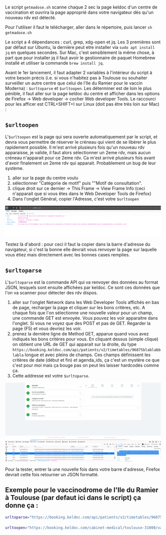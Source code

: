 
Le script `getmadose.sh` scanne chaque 2 sec la page keldoc d'un centre de vaccination et ouvrira la page approprié dans votre navigateur dès qu'un nouveau rdv est détecté.

Pour l'utiliser il faut le télécharger, aller dans le répertoire, puis lancer `sh getmadose.sh`

Le script a 4 dépendances : curl, grep, xdg-open et jq. Les 3 premières sont par défaut sur Ubuntu, la dernière peut etre installer via `sudo apt install jq` en quelques secondes. Sur Mac, c'est sensiblement la même chose, à part que pour installer jq il faut avoir le gestionnaire de paquet Homebrew installé et utiliser la commande `brew install jq`.

Avant le 1er lancement, il faut adapter 2 variables à l'intérieur du script à votre besoin précis (i.e. si vous n'habitez pas à Toulouse ou souhaiter surveiller un autre centre que celui de l'Ile du Ramier pour le vaccin Moderna) : `$urltoparse` et `$urltoopen`. Les déterminer est de loin le plus pénible, il faut aller sur la page keldoc du centre et afficher dans les options de Firefox -> Web developer -> cocher Web developer Tools. Le raccourci pour les afficer est CTRL+SHIFT+I sur Linux (doit pas être très loin sur Mac) :

## `$urltoopen`

L'`$urltoopen` est la page qui sera ouverte automatiquement par le script, et devra vous permettre de réserver le créneau qui vient de se libérer le plus rapidement possible. Il m'est arrivé plusieurs fois qu'un nouveau rdv apparaisse, je valide, il faut alors sélectionner un 2eme rdv, mais aucun créneau n'apparait pour ce 2eme rdv. Ca m'est arrivé plusieurs fois avant d'avoir finalement un 2eme rdv qui apparait. Probablement un bug de leur système.

1. aller sur la page du centre voulu
2. sélectionner "Catégorie de motif" puis ""Motif de consultation".
3. clique droit sur ce dernier -> This Frame -> View Frame Info (ceci n'apparait que si vous êtes dans le Web Developer Tools de Firefox)
4. Dans l'onglet Général, copier l'Adresse, c'est votre `$urltoopen`

![sreenshot urltoopen](https://github.com/scrouzet/getmadose/blob/main/Screenshot%20from%202021-05-18%2019-10-47.png)


Testez là d'abord : pour ceci il faut la copier dans la barre d'adresse du navigateur, si c'est la bonne elle devrait vous renvoyer la page sur laquelle vous étiez mais directement avec les bonnes cases remplies.


## `$urltoparse`

L'`$urltoparse` est la commande API qui va renvoyer des données au format JSON, lesquels sont ensuite affichées par keldoc. Ce sont ces données que l'on va scanner pour détecter des rdv dispos.

1. aller sur l'onglet Network dans les Web Developer Tools affichés en bas de page, recharger la page et cliquer sur les bons critères, etc. A chaque fois que l'on sélectionne une nouvelle valeur pour un champ, une commande GET est envoyée. Vous pouvez les voir apparaitre dans l'onglet. Si vous ne voyez que des POST et pas de GET. Regarder la page (F5) et vous devriez les voir.
2. prenez la dernière ligne de Method GET, apparue quand vous avez indiqués les bons critères pour vous. En cliquant dessus (simple clique) on obtient une URL de GET qui apparait sur la droite, du type `https://booking.keldoc.com/api/patients/v2/timetables/96875blablabblabla` longue et avec pleins de champs. Ces champs définissent les critères de date (début et fin) et agenda_ids, ça c'est un mystère ce que c'est pour moi mais ça bouge pas on peut les laisser hardcodés comme ça.
3. Cette addresse est votre `$urltoparse`.

![screenshot urltoparse](https://github.com/scrouzet/getmadose/blob/main/Screenshot%20from%202021-05-18%2018-27-32.png)


Pour la tester, entrer la une nouvelle fois dans votre barre d'adresse, Firefox devrait cette fois retourner un JSON formatté.

## Exemple pour le vaccinodrome de l'Ile du Ramier à Toulouse (par defaut ici dans le script) ça donne ça :

```bash
urltoparse="https://booking.keldoc.com/api/patients/v2/timetables/96875?from=2021-05-18&to=2021-05-22&agenda_ids[]=53180,53181,53182,53183,56165,56217,56218,56219,56220,56221,56222,56223,56224,56225,56226,56227,56228,56229,56230,56231,56232,56233,56234,56235,56236,56237,56238,56239,56240,56241"

urltoopen="https://booking.keldoc.com/cabinet-medical/toulouse-31000/vaccinodrome-toulouse?motive=96875&category=3832&cabinet=18777&specialty=144&agenda=53180,53181,53182,53183,56165,56217,56218,56219,56220,56221,56222,56223,56224,56225,56226,56227,56228,56229,56230,56231,56232,56233,56234,56235,56236,56237,56238,56239,56240,56241"
```
